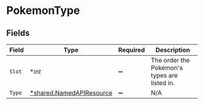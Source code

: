 # PokemonType


## Fields

| Field                                                               | Type                                                                | Required                                                            | Description                                                         |
| ------------------------------------------------------------------- | ------------------------------------------------------------------- | ------------------------------------------------------------------- | ------------------------------------------------------------------- |
| `Slot`                                                              | **int*                                                              | :heavy_minus_sign:                                                  | The order the Pokémon's types are listed in.                        |
| `Type`                                                              | [*shared.NamedAPIResource](../../models/shared/namedapiresource.md) | :heavy_minus_sign:                                                  | N/A                                                                 |